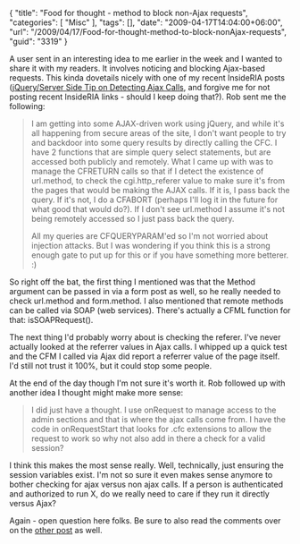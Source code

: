 {
	"title": "Food for thought - method to block non-Ajax requests",
	"categories": [
		"Misc"
	],
	"tags": [],
	"date": "2009-04-17T14:04:00+06:00",
	"url": "/2009/04/17/Food-for-thought-method-to-block-nonAjax-requests",
	"guid": "3319"
}

A user sent in an interesting idea to me earlier in the week and I wanted to share it with my readers. It involves noticing and blocking Ajax-based requests. This kinda dovetails nicely with one of my recent InsideRIA posts (<a href="http://www.insideria.com/2009/04/jqueryserver-side-tip-on-detec.html">jQuery/Server Side Tip on Detecting Ajax Calls</a>, and forgive me for not posting recent InsideRIA links - should I keep doing that?). Rob sent me the following:

<blockquote>
<p>
I am getting into some AJAX-driven work using jQuery, and while it's all happening from secure areas of the site, I don't want people to try and backdoor into some query results by directly calling the CFC. I have 2 functions that are simple query select statements, but are accessed both publicly and remotely. What I came up with was to manage the CFRETURN calls so that if I detect the existence of url.method, to check the cgi.http_referer value to make sure it's from the pages that would be making the AJAX calls. If
it is, I pass back the query. If it's not, I do a CFABORT (perhaps I'll log it in the future for what good that would do?). If I don't see url.method I assume it's not being remotely accessed so I just pass back the query.
</p>
<p>
All my queries are CFQUERYPARAM'ed so I'm not worried about injection attacks. But I was wondering if you think this is a strong enough gate to put up for this or if you have something more betterer. :)
</p>
</blockquote>
<!--more-->
So right off the bat, the first thing I mentioned was that the Method argument can be passed in via a form post as well, so he really needed to check url.method and form.method. I also mentioned that remote methods can be called via SOAP (web services). There's actually a CFML function for that: isSOAPRequest(). 

The next thing I'd probably worry about is checking the referer. I've never actually looked at the referrer values in Ajax calls. I whipped up a quick test and the CFM I called via Ajax did report a referrer value of the page itself. I'd still not trust it 100%, but it could stop some people.

At the end of the day though I'm not sure it's worth it. Rob followed up with another idea I thought might make more sense:

<blockquote>
<p>
I did just have a thought. I use onRequest to manage access to the admin sections and that is where the ajax calls come from. I have the code in onRequestStart that looks for .cfc extensions to allow the request to work so why not also add in there a check for a valid session?
</p>
</blockquote>

I think this makes the most sense really. Well, technically, just ensuring the session variables exist. I'm not so sure it even makes sense anymore to bother checking for ajax versus non ajax calls. If a person is authenticated and authorized to run X, do we really need to care if they run it directly versus Ajax?

Again - open question here folks. Be sure to also read the comments over on the <a href="http://www.insideria.com/2009/04/jqueryserver-side-tip-on-detec.html">other post</a> as well.